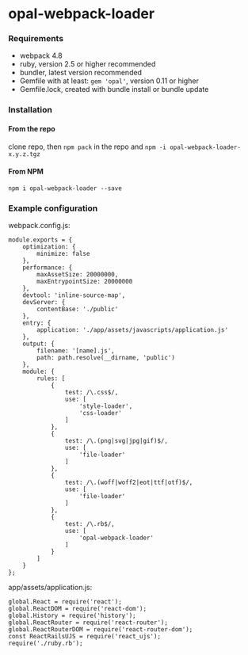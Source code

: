 # opal-webpack-loader
### Requirements
- webpack 4.8
- ruby, version 2.5 or higher recommended
- bundler, latest version recommended
- Gemfile with at least: `gem 'opal'`, version 0.11 or higher
- Gemfile.lock, created with bundle install or bundle update
### Installation
#### From the repo
clone repo, then `npm pack` in the repo and `npm -i opal-webpack-loader-x.y.z.tgz`
#### From NPM
`npm i opal-webpack-loader --save`
### Example configuration
webpack.config.js:
```
module.exports = {
    optimization: {
        minimize: false
    },
    performance: {
        maxAssetSize: 20000000,
        maxEntrypointSize: 20000000
    },
    devtool: 'inline-source-map',
    devServer: {
        contentBase: './public'
    },
    entry: {
        application: './app/assets/javascripts/application.js'
    },
    output: {
        filename: '[name].js',
        path: path.resolve(__dirname, 'public')
    },
    module: {
        rules: [
            {
                test: /\.css$/,
                use: [
                    'style-loader',
                    'css-loader'
                ]
            },
            {
                test: /\.(png|svg|jpg|gif)$/,
                use: [
                    'file-loader'
                ]
            },
            {
                test: /\.(woff|woff2|eot|ttf|otf)$/,
                use: [
                    'file-loader'
                ]
            },
            {
                test: /\.rb$/,
                use: [
                    'opal-webpack-loader'
                ]
            }
        ]
    }
};
```
app/assets/application.js:
```
global.React = require('react');
global.ReactDOM = require('react-dom');
global.History = require('history');
global.ReactRouter = require('react-router');
global.ReactRouterDOM = require('react-router-dom');
const ReactRailsUJS = require('react_ujs');
require('./ruby.rb');
```